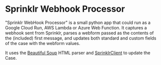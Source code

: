 # Sprinklr Webhook Processor

"Sprinklr WebHook Processor" is a small python app that could run as a Google Cloud Run, AWS Lambda or Azure Web Function. It captures a webhook sent from Sprinklr, parses a webform passed as the contents of the (included) first message, and updates both standard and custom fields of the case with the webform values.

It uses the [Beautiful Soup](https://www.crummy.com/software/BeautifulSoup/) HTML parser and [SprinklrClient](https://github.com/DzRepo/SprinklrClient) to update the Case.